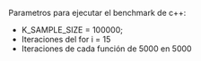 Parametros para ejecutar el benchmark de c++:
  - K_SAMPLE_SIZE = 100000;
  - Iteraciones del for i = 15
  - Iteraciones de cada función de 5000 en 5000
